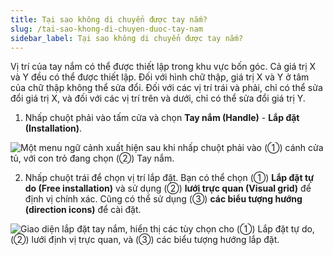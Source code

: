 ```yaml
---
title: Tại sao không di chuyển được tay nắm?
slug: /tai-sao-khong-di-chuyen-duoc-tay-nam
sidebar_label: Tại sao không di chuyển được tay nắm?
---
```


Vị trí của tay nắm có thể được thiết lập trong khu vực bốn góc. Cả giá trị X và Y đều có thể được thiết lập. Đối với hình chữ thập, giá trị X và Y ở tâm của chữ thập không thể sửa đổi. Đối với các vị trí trái và phải, chỉ có thể sửa đổi giá trị X, và đối với các vị trí trên và dưới, chỉ có thể sửa đổi giá trị Y.

1. Nhấp chuột phải vào tấm cửa và chọn **Tay nắm (Handle)** - **Lắp đặt (Installation)**.

![Một menu ngữ cảnh xuất hiện sau khi nhấp chuột phải vào (①) cánh cửa tủ, với con trỏ đang chọn (②) Tay nắm.](https://storage.googleapis.com/jegavn_kb/images/4ae5264e-9c2c-426a-b49a-a370182f8f2f.png)

2. Nhấp chuột trái để chọn vị trí lắp đặt. Bạn có thể chọn (①) **Lắp đặt tự do (Free installation)** và sử dụng (②) **lưới trực quan (Visual grid)** để định vị chính xác. Cũng có thể sử dụng (③) **các biểu tượng hướng (direction icons)** để cài đặt.

![Giao diện lắp đặt tay nắm, hiển thị các tùy chọn cho (①) Lắp đặt tự do, (②) lưới định vị trực quan, và (③) các biểu tượng hướng lắp đặt.](https://storage.googleapis.com/jegavn_kb/images/0b69209f-3bbf-4891-b97a-4ca6d04b06b8.png)